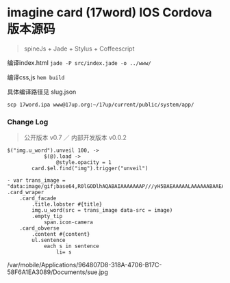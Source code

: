 imagine card (17word) IOS Cordova 版本源码
=============

> spineJs + Jade + Stylus + Coffeescript

编译index.html `jade -P src/index.jade -o ../www/`

编译css,js `hem build`

具体编译路径见 slug.json

`scp 17word.ipa www@17up.org:~/17up/current/public/system/app/`

### Change Log

> 公开版本 v0.7 ／ 内部开发版本 v0.0.2

```
$("img.u_word").unveil 100, ->
			$(@).load ->
				@style.opacity = 1
		card.$el.find("img").trigger("unveil")
```

```
- var trans_image = "data:image/gif;base64,R0lGODlhAQABAIAAAAAAAP///yH5BAEAAAAALAAAAAABAAEAAAIBRAA7"
.card_wraper
	.card_facade
		.title.lobster #{title}
		img.u_word(src = trans_image data-src = image)
		.empty_tip
			span.icon-camera
	.card_obverse
		.content #{content}
		ul.sentence
			each s in sentence
				li= s
```
/var/mobile/Applications/964807D8-318A-4706-B17C-58F6A1EA3089/Documents/sue.jpg
